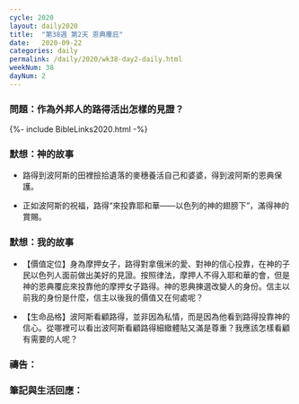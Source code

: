 ```yaml
---
cycle: 2020
layout: daily2020
title:  "第38週 第2天 恩典覆庇"
date:   2020-09-22
categories: daily
permalink: /daily/2020/wk38-day2-daily.html
weekNum: 38
dayNum: 2
---
```


### 問題：作為外邦人的路得活出怎樣的見證？

{%- include BibleLinks2020.html -%}

### 默想：神的故事 
+ 路得到波阿斯的田裡撿拾遺落的麥穗養活自己和婆婆，得到波阿斯的恩典保護。

+ 正如波阿斯的祝福，路得“來投靠耶和華——以色列的神的翅膀下”，滿得神的賞賜。

### 默想：我的故事 
+ 【價值定位】身為摩押女子，路得對拿俄米的愛、對神的信心投靠，在神的子民以色列人面前做出美好的見證。按照律法，摩押人不得入耶和華的會，但是神的恩典覆庇來投靠他的摩押女子路得。神的恩典揀選改變人的身份。信主以前我的身份是什麼，信主以後我的價值又在何處呢？

+ 【生命品格】波阿斯看顧路得，並非因為私情，而是因為他看到路得投靠神的信心。從哪裡可以看出波阿斯看顧路得細緻體貼又滿是尊重？我應該怎樣看顧有需要的人呢？

### 禱告：

### 筆記與生活回應：
